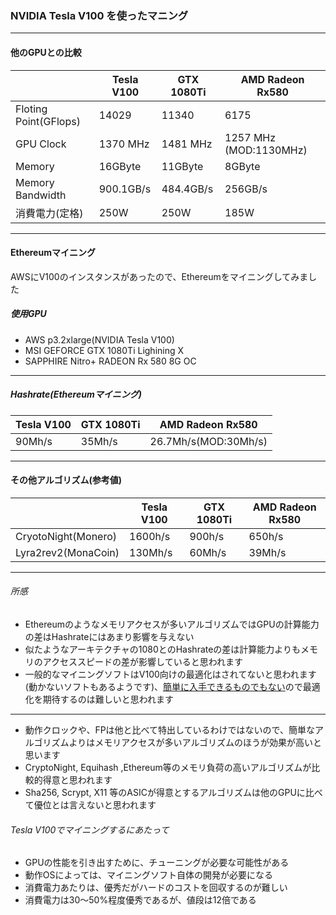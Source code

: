 ### NVIDIA Tesla V100 を使ったマニング
---
#### 他のGPUとの比較
|     | Tesla V100 | GTX 1080Ti | AMD Radeon Rx580 |
| --- | -----------| ---------- | -------------------|
| Floting Point(GFlops)  | 14029 | 11340 | 6175 |
| GPU Clock | 1370 MHz | 1481 MHz | 1257 MHz (MOD:1130MHz) |
| Memory | 16GByte | 11GByte | 8GByte |
| Memory Bandwidth | 900.1GB/s | 484.4GB/s | 256GB/s |
| 消費電力(定格) | 250W | 250W | 185W |
---
#### Ethereumマイニング
AWSにV100のインスタンスがあったので、Ethereumをマイニングしてみました
##### 使用GPU
- AWS p3.2xlarge(NVIDIA Tesla V100)
- MSI GEFORCE GTX 1080Ti Lighining X
- SAPPHIRE Nitro+ RADEON Rx 580 8G OC
---
##### Hashrate(Ethereumマイニング)
| Tesla V100 | GTX 1080Ti | AMD Radeon Rx580 |
| -- | -- | -- |
| 90Mh/s | 35Mh/s | 26.7Mh/s(MOD:30Mh/s) |
---
#### その他アルゴリズム(参考値)
|     | Tesla V100 | GTX 1080Ti | AMD Radeon Rx580 |
| --- | -----------| ---------- | -------------------|
| CryotoNight(Monero) | 1600h/s | 900h/s | 650h/s |
| Lyra2rev2(MonaCoin) | 130Mh/s | 60Mh/s | 39Mh/s |
---
###### 所感
- Ethereumのようなメモリアクセスが多いアルゴリズムではGPUの計算能力の差はHashrateにはあまり影響を与えない  
- 似たようなアーキテクチャの1080とのHashrateの差は計算能力よりもメモリのアクセススピードの差が影響していると思われます
- 一般的なマイニングソフトはV100向けの最適化はされてないと思われます(動かないソフトもあるようです)、[簡単に入手できるものでもない](http://www.oliospec.com/shopdetail/000000006123/)ので最適化を期待するのは難しいと思われます
---
- 動作クロックや、FPは他と比べて特出しているわけではないので、簡単なアルゴリズムよりはメモリアクセスが多いアルゴリズムのほうが効果が高いと思います
- CryptoNight, Equihash ,Ethereum等のメモリ負荷の高いアルゴリズムが比較的得意と思われます
- Sha256, Scrypt, X11 等のASICが得意とするアルゴリズムは他のGPUに比べて優位とは言えないと思われます
###### Tesla V100でマイニングするにあたって
- GPUの性能を引き出すために、チューニングが必要な可能性がある
- 動作OSによっては、マイニングソフト自体の開発が必要になる
- 消費電力あたりは、優秀だがハードのコストを回収するのが難しい
- 消費電力は30〜50%程度優秀であるが、値段は12倍である
